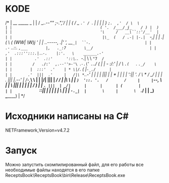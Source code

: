 # KODE
/*
|                                         __         _____   _                       |
|                                        /  \__..--""  ;-.",'/                       |
|                                       ( /  \_         `.' / `.                     |
|                                       | |    )  `;.  ,'  / \  \                    |
|                                       ( '.  /___/_j_    / ) |  )                   |
|                                       '\     /   __\``::'/__'  |                   |
|                                        |\_  (   / .-| |-.|  `-,|                   |
|                                       .| (   \ ( (WW| \W)j     '                   |
|                 ..-----,             .|'  ',  \_\_`_|  ``-.                        |
|              .-` ..::.  `,___        |,   ._:7        \__/                         |
|            ,'  .:::'':::.|.`.`-.    |:'.   \    ______.-'                          |
|          .'  .::'      '::\`.`. `-._| \ \   `"7  /                                 |
|         /   ./:'  ,.--''>-'\ `.`-.(`'  `.`.._/  (                                  |
|        -   :/:'  |     /    \  `.(   `.  `._/    \                                 |
|        |  :::'  .'    | * \|/`. (     |`-_./      |                                |
|       .'  |||  .'     |   /|\ *`.___.-'           |                                |
|       |   |||  |      | *                         |                                |
|       |   ':|| '.    / \    *   /             \__/                                 |
|       | .  |||  |.--'   |      /-,_______\       \                                 |
|       |/|  |||  |     _/      /     |    |\       \                                |
|       ` )  '::. '.   /       /     |     | `--,    \                               |
|         \   |||  |   |      |      |     |   /      )                              |
|          `. |||  | _/|      |      |      | (       |                              |
|            `::||  |  |      |      |      |  \      |                              |
|               `-._|  |       \     |       \  `.___/                               |
|                       \_______)     \_______)                                      |
*/
# Исходники написаны на C#
NETFramework,Version=v4.7.2
# Запуск
Можно запустить скомпилированный файл, для его работы все необходимые файлы находятся в его папке
ReceptsBook\ReceptsBook\bin\Release\ReceptsBook.exe

